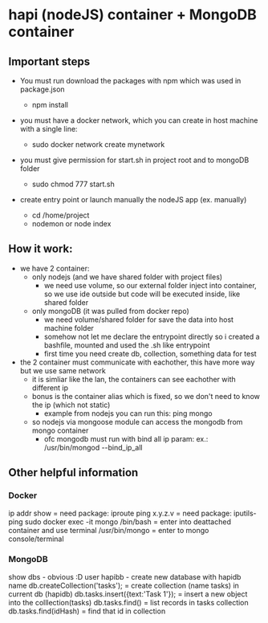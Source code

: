 # hapi (nodeJS) container + MongoDB container

## Important steps 

* You must run download the packages with npm which was used in package.json
    * npm install

* you must have a docker network, which you can create in host machine with a single line:
    * sudo docker network create mynetwork

* you must give permission for start.sh in project root and to mongoDB folder
    * sudo chmod 777 start.sh

* create entry point or launch manually the nodeJS app (ex. manually)
    * cd /home/project
    * nodemon or node index


## How it work:

* we have 2 container:
    * only nodejs (and we have shared folder with project files)
        * we need use volume, so our external folder inject into container, so we use ide outside but code will be executed inside, like shared folder
    * only mongoDB (it was pulled from docker repo)
        * we need volume/shared folder for save the data into host machine folder
        * somehow not let me declare the entrypoint directly so i created a bashfile, mounted and used the .sh like entrypoint
        * first time you need create db, collection, something data for test
* the 2 container must communicate with eachother, this have more way but we use same network
    * it is simliar like the lan, the containers can see eachother with different ip
    * bonus is the container alias which is fixed, so we don't need to know the ip (which not static)
        * example from nodejs you can run this: ping mongo
    * so nodejs via mongoose module can access the mongodb from mongo container
        * ofc mongodb must run with bind all ip param:
            ex.: /usr/bin/mongod --bind_ip_all


## Other helpful information

### Docker
ip addr show = need package: iproute
ping x.y.z.v = need package: iputils-ping
sudo docker exec -it mongo /bin/bash = enter into deattached container and use terminal
/usr/bin/mongo = enter to mongo console/terminal


### MongoDB
show dbs - obvious :D
user hapibb - create new database with hapidb name
db.createCollection('tasks'); = create collection (name tasks) in current db (hapidb)
db.tasks.insert({text:'Task 1'}); = insert a new object into the colllection(tasks)
db.tasks.find() = list records in tasks collection
db.tasks.find(idHash) = find that id in collection
